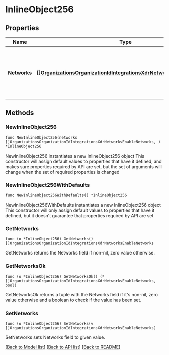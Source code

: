 # InlineObject256

## Properties

Name | Type | Description | Notes
------------ | ------------- | ------------- | -------------
**Networks** | [**[]OrganizationsOrganizationIdIntegrationsXdrNetworksEnableNetworks**](OrganizationsOrganizationIdIntegrationsXdrNetworksEnableNetworks.md) | List containing the network ID and the product type to enable XDR on | 

## Methods

### NewInlineObject256

`func NewInlineObject256(networks []OrganizationsOrganizationIdIntegrationsXdrNetworksEnableNetworks, ) *InlineObject256`

NewInlineObject256 instantiates a new InlineObject256 object
This constructor will assign default values to properties that have it defined,
and makes sure properties required by API are set, but the set of arguments
will change when the set of required properties is changed

### NewInlineObject256WithDefaults

`func NewInlineObject256WithDefaults() *InlineObject256`

NewInlineObject256WithDefaults instantiates a new InlineObject256 object
This constructor will only assign default values to properties that have it defined,
but it doesn't guarantee that properties required by API are set

### GetNetworks

`func (o *InlineObject256) GetNetworks() []OrganizationsOrganizationIdIntegrationsXdrNetworksEnableNetworks`

GetNetworks returns the Networks field if non-nil, zero value otherwise.

### GetNetworksOk

`func (o *InlineObject256) GetNetworksOk() (*[]OrganizationsOrganizationIdIntegrationsXdrNetworksEnableNetworks, bool)`

GetNetworksOk returns a tuple with the Networks field if it's non-nil, zero value otherwise
and a boolean to check if the value has been set.

### SetNetworks

`func (o *InlineObject256) SetNetworks(v []OrganizationsOrganizationIdIntegrationsXdrNetworksEnableNetworks)`

SetNetworks sets Networks field to given value.



[[Back to Model list]](../README.md#documentation-for-models) [[Back to API list]](../README.md#documentation-for-api-endpoints) [[Back to README]](../README.md)



